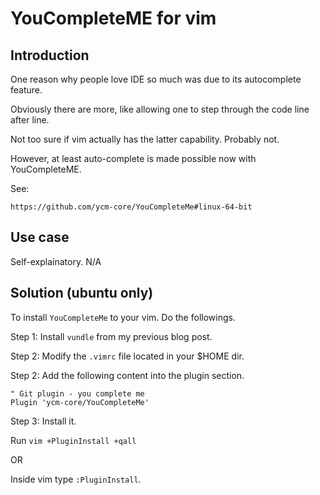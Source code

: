 # YouCompleteME for vim

## Introduction

One reason why people love IDE so much was due
to its autocomplete feature.

Obviously there are more, like allowing one
to step through the code line after line.

Not too sure if vim actually has the latter
capability. Probably not.

However, at least auto-complete is made possible now
with YouCompleteME.

See:
```
https://github.com/ycm-core/YouCompleteMe#linux-64-bit
```

## Use case

Self-explainatory. N/A

## Solution (ubuntu only)

To install `YouCompleteMe` to your vim. Do the followings.

Step 1: Install `vundle` from my previous blog post.

Step 2: Modify the `.vimrc` file located in your $HOME dir.

Step 2: Add the following content into the plugin section.

```
" Git plugin - you complete me
Plugin 'ycm-core/YouCompleteMe'
```

Step 3: Install it.

Run `vim +PluginInstall +qall`

OR

Inside vim type `:PluginInstall`.

